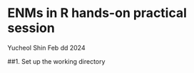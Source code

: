 # ENMs in R hands-on practical session
Yucheol Shin 
Feb dd 2024

##1. Set up the working directory

